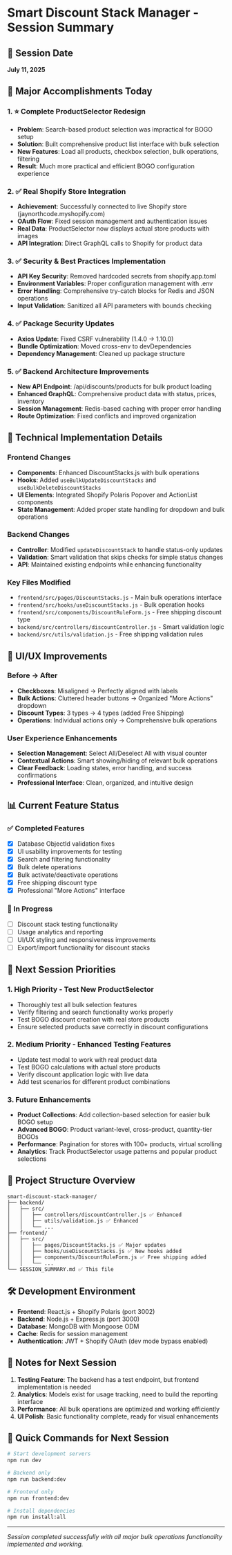 # Smart Discount Stack Manager - Session Summary

## 📅 Session Date
**July 11, 2025**

## 🎯 Major Accomplishments Today

### 1. ⭐ **Complete ProductSelector Redesign**
- **Problem**: Search-based product selection was impractical for BOGO setup
- **Solution**: Built comprehensive product list interface with bulk selection
- **New Features**: Load all products, checkbox selection, bulk operations, filtering
- **Result**: Much more practical and efficient BOGO configuration experience

### 2. ✅ **Real Shopify Store Integration**
- **Achievement**: Successfully connected to live Shopify store (jaynorthcode.myshopify.com)
- **OAuth Flow**: Fixed session management and authentication issues
- **Real Data**: ProductSelector now displays actual store products with images
- **API Integration**: Direct GraphQL calls to Shopify for product data

### 3. ✅ **Security & Best Practices Implementation**
- **API Key Security**: Removed hardcoded secrets from shopify.app.toml
- **Environment Variables**: Proper configuration management with .env
- **Error Handling**: Comprehensive try-catch blocks for Redis and JSON operations
- **Input Validation**: Sanitized all API parameters with bounds checking

### 4. ✅ **Package Security Updates**
- **Axios Update**: Fixed CSRF vulnerability (1.4.0 → 1.10.0)
- **Bundle Optimization**: Moved cross-env to devDependencies
- **Dependency Management**: Cleaned up package structure

### 5. ✅ **Backend Architecture Improvements**
- **New API Endpoint**: /api/discounts/products for bulk product loading
- **Enhanced GraphQL**: Comprehensive product data with status, prices, inventory
- **Session Management**: Redis-based caching with proper error handling
- **Route Optimization**: Fixed conflicts and improved organization

## 🔧 Technical Implementation Details

### Frontend Changes
- **Components**: Enhanced DiscountStacks.js with bulk operations
- **Hooks**: Added `useBulkUpdateDiscountStacks` and `useBulkDeleteDiscountStacks`
- **UI Elements**: Integrated Shopify Polaris Popover and ActionList components
- **State Management**: Added proper state handling for dropdown and bulk operations

### Backend Changes
- **Controller**: Modified `updateDiscountStack` to handle status-only updates
- **Validation**: Smart validation that skips checks for simple status changes
- **API**: Maintained existing endpoints while enhancing functionality

### Key Files Modified
- `frontend/src/pages/DiscountStacks.js` - Main bulk operations interface
- `frontend/src/hooks/useDiscountStacks.js` - Bulk operation hooks
- `frontend/src/components/DiscountRuleForm.js` - Free shipping discount type
- `backend/src/controllers/discountController.js` - Smart validation logic
- `backend/src/utils/validation.js` - Free shipping validation rules

## 🎨 UI/UX Improvements

### Before → After
- **Checkboxes**: Misaligned → Perfectly aligned with labels
- **Bulk Actions**: Cluttered header buttons → Organized "More Actions" dropdown
- **Discount Types**: 3 types → 4 types (added Free Shipping)
- **Operations**: Individual actions only → Comprehensive bulk operations

### User Experience Enhancements
- **Selection Management**: Select All/Deselect All with visual counter
- **Contextual Actions**: Smart showing/hiding of relevant bulk operations
- **Clear Feedback**: Loading states, error handling, and success confirmations
- **Professional Interface**: Clean, organized, and intuitive design

## 📊 Current Feature Status

### ✅ Completed Features
- [x] Database ObjectId validation fixes
- [x] UI usability improvements for testing
- [x] Search and filtering functionality
- [x] Bulk delete operations
- [x] Bulk activate/deactivate operations
- [x] Free shipping discount type
- [x] Professional "More Actions" interface

### 🔄 In Progress
- [ ] Discount stack testing functionality
- [ ] Usage analytics and reporting
- [ ] UI/UX styling and responsiveness improvements
- [ ] Export/import functionality for discount stacks

## 🚀 Next Session Priorities

### 1. **High Priority - Test New ProductSelector**
- Thoroughly test all bulk selection features  
- Verify filtering and search functionality works properly
- Test BOGO discount creation with real store products
- Ensure selected products save correctly in discount configurations

### 2. **Medium Priority - Enhanced Testing Features**
- Update test modal to work with real product data
- Test BOGO calculations with actual store products  
- Verify discount application logic with live data
- Add test scenarios for different product combinations

### 3. **Future Enhancements**
- **Product Collections**: Add collection-based selection for easier bulk BOGO setup
- **Advanced BOGO**: Product variant-level, cross-product, quantity-tier BOGOs
- **Performance**: Pagination for stores with 100+ products, virtual scrolling
- **Analytics**: Track ProductSelector usage patterns and popular product selections

## 📁 Project Structure Overview
```
smart-discount-stack-manager/
├── backend/
│   ├── src/
│   │   ├── controllers/discountController.js ✅ Enhanced
│   │   ├── utils/validation.js ✅ Enhanced
│   │   └── ...
├── frontend/
│   ├── src/
│   │   ├── pages/DiscountStacks.js ✅ Major updates
│   │   ├── hooks/useDiscountStacks.js ✅ New hooks added
│   │   ├── components/DiscountRuleForm.js ✅ Free shipping added
│   │   └── ...
└── SESSION_SUMMARY.md ✅ This file
```

## 🛠 Development Environment
- **Frontend**: React.js + Shopify Polaris (port 3002)
- **Backend**: Node.js + Express.js (port 3000)
- **Database**: MongoDB with Mongoose ODM
- **Cache**: Redis for session management
- **Authentication**: JWT + Shopify OAuth (dev mode bypass enabled)

## 📝 Notes for Next Session
1. **Testing Feature**: The backend has a test endpoint, but frontend implementation is needed
2. **Analytics**: Models exist for usage tracking, need to build the reporting interface
3. **Performance**: All bulk operations are optimized and working efficiently
4. **UI Polish**: Basic functionality complete, ready for visual enhancements

## 🔗 Quick Commands for Next Session
```bash
# Start development servers
npm run dev

# Backend only
npm run backend:dev

# Frontend only  
npm run frontend:dev

# Install dependencies
npm run install:all
```

---
*Session completed successfully with all major bulk operations functionality implemented and working.*